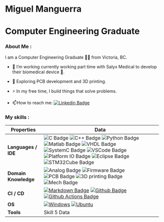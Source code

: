 # Miguel Manguerra
# Computer Engineering Graduate

### About Me : 

I am a Computer Engineering Graduate 👨‍💻 from Victoria, BC.

- :telescope: I’m working currently working part time with Salyx Medical to develop their biomedical device 🔬. 

- :seedling: Exploring PCB development and 3D printing.

- :zap: In my free time, I build things that solve problems.

- :mailbox:How to reach me: [![Linkedin Badge](https://img.shields.io/badge/LinkedIn-blue?style=for-the-badge&logo=linkedin&logoColor=white)](https://www.linkedin.com/in/miguelmanguerra/)

### My skills : 

| Properties              | Data           |
| ----------------------- | -------------- |
| **Languages / IDE**    | ![C Badge](https://img.shields.io/badge/C-blue) ![C++ Badge](https://img.shields.io/badge/C++-blue) ![Python Badge](https://img.shields.io/badge/Python-blue) ![Matlab Badge](https://img.shields.io/badge/Matlab-blue) ![VHDL Badge](https://img.shields.io/badge/VHDL-blue) ![SystemC Badge](https://img.shields.io/badge/SystemC-blue) ![VSCode Badge](https://img.shields.io/badge/VSCode-blue) ![Platform IO Badge](https://img.shields.io/badge/PlatformIO-blue) ![Eclipse Badge](https://img.shields.io/badge/Eclipse-blue) ![STM32Cube Badge](https://img.shields.io/badge/STM32Cube-blue) |
| **Domain Knowledge**    | ![Analog Badge](https://img.shields.io/badge/Analog%20Electronics-blue) ![Firmware Badge](https://img.shields.io/badge/Firmware%20Development-green) ![PCB Badge](https://img.shields.io/badge/PCB%20Development-purple) ![3D printing Badge](https://img.shields.io/badge/3D%20Printing-yellow) ![Mech Badge](https://img.shields.io/badge/Mechanical%20Engineering-orange)|
| **CI / CD**                 | [![Markdown Badge](https://img.shields.io/badge/-Markdown-2088FF?style=flat&logo=Markdown&logoColor=white)](https://github.com/BEPb/BEPb) [![Github Badge](https://img.shields.io/badge/-Github%20-2088FF?style=flat&logo=Github&logoColor=white)](https://github.com/BEPb/BEPb) [![Github Actions Badge](https://img.shields.io/badge/-Git%20-2088FF?style=flat&logo=Git&logoColor=white)](https://github.com/BEPb/BEPb)|
| **OS**                 | <a target="_blank" rel="noopener noreferrer" href="https://camo.githubusercontent.com/b44114213a5a462903bd69611bb6846f1dc41fe6f3230bd37c67c3d4eb65f08c/68747470733a2f2f696d672e736869656c64732e696f2f62616467652f2d57696e646f77732d626c61636b3f7374796c653d666c61742d737175617265266c6f676f3d77696e646f7773266c6f676f436f6c6f723d626c7565"><img src="https://camo.githubusercontent.com/b44114213a5a462903bd69611bb6846f1dc41fe6f3230bd37c67c3d4eb65f08c/68747470733a2f2f696d672e736869656c64732e696f2f62616467652f2d57696e646f77732d626c61636b3f7374796c653d666c61742d737175617265266c6f676f3d77696e646f7773266c6f676f436f6c6f723d626c7565" alt="Windows" data-canonical-src="https://img.shields.io/badge/-Windows-black?style=flat-square&amp;logo=windows&amp;logoColor=blue" style="max-width: 100%;"></a> <a target="_blank" rel="noopener noreferrer" href="https://camo.githubusercontent.com/9c4bc049e33f41f122342a1714ccf872c34098a9f2c593c33c2322cf0129fa04/68747470733a2f2f696d672e736869656c64732e696f2f62616467652f2d5562756e74752d626c61636b3f7374796c653d666c61742d737175617265266c6f676f3d7562756e7475"><img src="https://camo.githubusercontent.com/9c4bc049e33f41f122342a1714ccf872c34098a9f2c593c33c2322cf0129fa04/68747470733a2f2f696d672e736869656c64732e696f2f62616467652f2d5562756e74752d626c61636b3f7374796c653d666c61742d737175617265266c6f676f3d7562756e7475" alt="Ubuntu" data-canonical-src="https://img.shields.io/badge/-Ubuntu-black?style=flat-square&amp;logo=ubuntu" style="max-width: 100%;"></a>|
| **Tools**                 | Skill 5 Data   |
